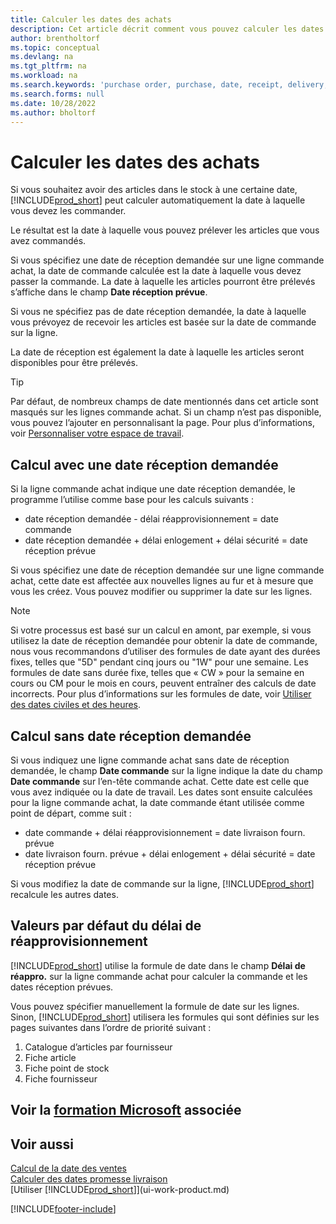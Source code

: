 ```yaml
---
title: Calculer les dates des achats
description: Cet article décrit comment vous pouvez calculer les dates des achats.
author: brentholtorf
ms.topic: conceptual
ms.devlang: na
ms.tgt_pltfrm: na
ms.workload: na
ms.search.keywords: 'purchase order, purchase, date, receipt, delivery, lead time'
ms.search.forms: null
ms.date: 10/28/2022
ms.author: bholtorf
---
```

# <a name="calculate-dates-for-purchases" />Calculer les dates des achats

Si vous souhaitez avoir des articles dans le stock à une certaine date, [!INCLUDE[prod_short](includes/prod_short.md)] peut calculer automatiquement la date à laquelle vous devez les commander. 

Le résultat est la date à laquelle vous pouvez prélever les articles que vous avez commandés.  

Si vous spécifiez une date de réception demandée sur une ligne commande achat, la date de commande calculée est la date à laquelle vous devez passer la commande. La date à laquelle les articles pourront être prélevés s’affiche dans le champ **Date réception prévue**.  

Si vous ne spécifiez pas de date réception demandée, la date à laquelle vous prévoyez de recevoir les articles est basée sur la date de commande sur la ligne. 

La date de réception est également la date à laquelle les articles seront disponibles pour être prélevés.  

> [!TIP]
> Par défaut, de nombreux champs de date mentionnés dans cet article sont masqués sur les lignes commande achat. Si un champ n’est pas disponible, vous pouvez l’ajouter en personnalisant la page. Pour plus d’informations, voir [Personnaliser votre espace de travail](ui-personalization-user.md).

## <a name="calculating-with-a-requested-receipt-date" />Calcul avec une date réception demandée

Si la ligne commande achat indique une date réception demandée, le programme l’utilise comme base pour les calculs suivants :  

- date réception demandée - délai réapprovisionnement = date commande  
- date réception demandée + délai enlogement + délai sécurité = date réception prévue  

Si vous spécifiez une date de réception demandée sur une ligne commande achat, cette date est affectée aux nouvelles lignes au fur et à mesure que vous les créez. Vous pouvez modifier ou supprimer la date sur les lignes.  

> [!NOTE]
> Si votre processus est basé sur un calcul en amont, par exemple, si vous utilisez la date de réception demandée pour obtenir la date de commande, nous vous recommandons d’utiliser des formules de date ayant des durées fixes, telles que "5D" pendant cinq jours ou "1W" pour une semaine. Les formules de date sans durée fixe, telles que « CW » pour la semaine en cours ou CM pour le mois en cours, peuvent entraîner des calculs de date incorrects. Pour plus d’informations sur les formules de date, voir [Utiliser des dates civiles et des heures](ui-enter-date-ranges.md).

## <a name="calculating-without-a-requested-receipt-date" />Calcul sans date réception demandée

Si vous indiquez une ligne commande achat sans date de réception demandée, le champ **Date commande** sur la ligne indique la date du champ **Date commande** sur l’en-tête commande achat. Cette date est celle que vous avez indiquée ou la date de travail. Les dates sont ensuite calculées pour la ligne commande achat, la date commande étant utilisée comme point de départ, comme suit :  

- date commande + délai réapprovisionnement = date livraison fourn. prévue  
- date livraison fourn. prévue + délai enlogement + délai sécurité = date réception prévue  

Si vous modifiez la date de commande sur la ligne, [!INCLUDE[prod_short](includes/prod_short.md)] recalcule les autres dates.  

## <a name="default-values-for-lead-time-calculation" />Valeurs par défaut du délai de réapprovisionnement

[!INCLUDE[prod_short](includes/prod_short.md)] utilise la formule de date dans le champ **Délai de réappro.** sur la ligne commande achat pour calculer la commande et les dates réception prévues.  

Vous pouvez spécifier manuellement la formule de date sur les lignes. Sinon, [!INCLUDE[prod_short](includes/prod_short.md)] utilisera les formules qui sont définies sur les pages suivantes dans l’ordre de priorité suivant :

1. Catalogue d’articles par fournisseur
2. Fiche article
3. Fiche point de stock
4. Fiche fournisseur

## <a name="see-related-microsoft-training" />Voir la [formation Microsoft](/training/modules/estimate-receipt-dates-dynamics-365-business-central/) associée

## <a name="see-also" />Voir aussi

[Calcul de la date des ventes](sales-date-calculation-for-sales.md)  
[Calculer des dates promesse livraison](sales-how-to-calculate-order-promising-dates.md)  
[Utiliser [!INCLUDE[prod_short](includes/prod_short.md)]](ui-work-product.md)  


[!INCLUDE[footer-include](includes/footer-banner.md)]
